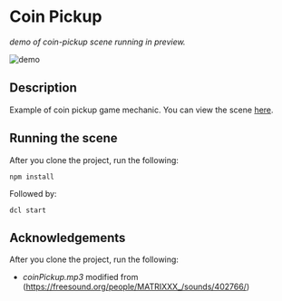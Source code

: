 # Coin Pickup
_demo of coin-pickup scene running in preview._

![demo](https://github.com/decentraland-scenes/coin-pickup/blob/master/screenshots/coin-pickup.gif)


## Description
Example of coin pickup game mechanic. You can view the scene [here](https://coin-pickup.vercel.app/).

## Running the scene
After you clone the project, run the following:

```
npm install
```

Followed by:

```
dcl start
```
## Acknowledgements
After you clone the project, run the following:

- _coinPickup.mp3_ modified from (https://freesound.org/people/MATRIXXX_/sounds/402766/) 
